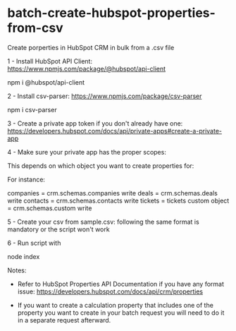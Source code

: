 # batch-create-hubspot-properties-from-csv
Create porperties in HubSpot CRM in bulk from a .csv file


1 - Install HubSpot API Client: https://www.npmjs.com/package/@hubspot/api-client

npm i @hubspot/api-client

2 - Install csv-parser: https://www.npmjs.com/package/csv-parser

npm i csv-parser

3 - Create a private app token if you don't already have one: https://developers.hubspot.com/docs/api/private-apps#create-a-private-app

4 - Make sure your private app has the proper scopes:

This depends on which object you want to create properties for:

For instance:

companies = crm.schemas.companies write
deals = crm.schemas.deals write
contacts = crm.schemas.contacts write
tickets = tickets
custom object = crm.schemas.custom write

5 - Create your csv from sample.csv: following the same format is mandatory or the script won't work

6 - Run script with

node index 

Notes: 

- Refer to HubSpot Properties API Documentation if you have any format issue: https://developers.hubspot.com/docs/api/crm/properties

- If you want to create a calculation property that includes one of the property you want to create in your batch request you will need to do it in a separate request afterward.
